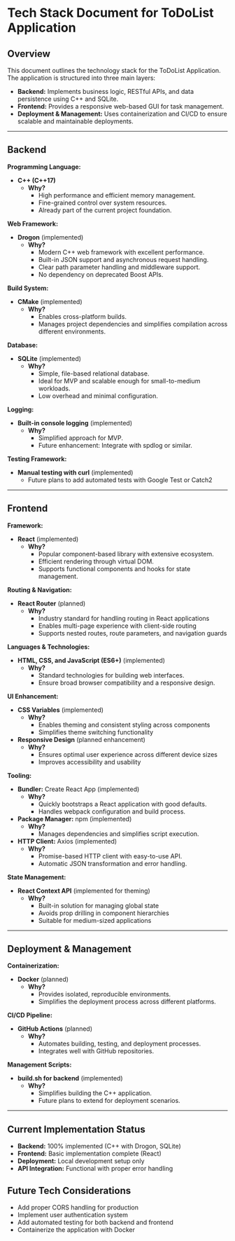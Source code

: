 # Tech Stack Document for ToDoList Application

## Overview
This document outlines the technology stack for the ToDoList Application. The application is structured into three main layers:
- **Backend:** Implements business logic, RESTful APIs, and data persistence using C++ and SQLite.
- **Frontend:** Provides a responsive web-based GUI for task management.
- **Deployment & Management:** Uses containerization and CI/CD to ensure scalable and maintainable deployments.

---

## Backend

**Programming Language:**  
- **C++ (C++17)**
  - **Why?**  
    - High performance and efficient memory management.
    - Fine-grained control over system resources.
    - Already part of the current project foundation.

**Web Framework:**  
- **Drogon** (implemented)
  - **Why?**  
    - Modern C++ web framework with excellent performance.
    - Built-in JSON support and asynchronous request handling.
    - Clear path parameter handling and middleware support.
    - No dependency on deprecated Boost APIs.

**Build System:**  
- **CMake** (implemented)
  - **Why?**  
    - Enables cross-platform builds.
    - Manages project dependencies and simplifies compilation across different environments.

**Database:**  
- **SQLite** (implemented)
  - **Why?**  
    - Simple, file-based relational database.
    - Ideal for MVP and scalable enough for small-to-medium workloads.
    - Low overhead and minimal configuration.

**Logging:**  
- **Built-in console logging** (implemented)
  - **Why?**  
    - Simplified approach for MVP.
    - Future enhancement: Integrate with spdlog or similar.

**Testing Framework:**  
- **Manual testing with curl** (implemented)
  - Future plans to add automated tests with Google Test or Catch2

---

## Frontend

**Framework:**  
- **React** (implemented)
  - **Why?**  
    - Popular component-based library with extensive ecosystem.
    - Efficient rendering through virtual DOM.
    - Supports functional components and hooks for state management.

**Routing & Navigation:**
- **React Router** (planned)
  - **Why?**
    - Industry standard for handling routing in React applications
    - Enables multi-page experience with client-side routing
    - Supports nested routes, route parameters, and navigation guards

**Languages & Technologies:**  
- **HTML, CSS, and JavaScript (ES6+)** (implemented)
  - **Why?**  
    - Standard technologies for building web interfaces.
    - Ensure broad browser compatibility and a responsive design.

**UI Enhancement:**
- **CSS Variables** (implemented)
  - **Why?**
    - Enables theming and consistent styling across components
    - Simplifies theme switching functionality
- **Responsive Design** (planned enhancement)
  - **Why?**
    - Ensures optimal user experience across different device sizes
    - Improves accessibility and usability

**Tooling:**  
- **Bundler:** Create React App (implemented)
  - **Why?**  
    - Quickly bootstraps a React application with good defaults.
    - Handles webpack configuration and build process.
- **Package Manager:** npm (implemented)
  - **Why?**  
    - Manages dependencies and simplifies script execution.
- **HTTP Client:** Axios (implemented)
  - **Why?**
    - Promise-based HTTP client with easy-to-use API.
    - Automatic JSON transformation and error handling.

**State Management:**
- **React Context API** (implemented for theming)
  - **Why?**
    - Built-in solution for managing global state
    - Avoids prop drilling in component hierarchies
    - Suitable for medium-sized applications

---

## Deployment & Management

**Containerization:**  
- **Docker** (planned)
  - **Why?**  
    - Provides isolated, reproducible environments.
    - Simplifies the deployment process across different platforms.

**CI/CD Pipeline:**  
- **GitHub Actions** (planned)
  - **Why?**  
    - Automates building, testing, and deployment processes.
    - Integrates well with GitHub repositories.

**Management Scripts:**  
- **build.sh for backend** (implemented)
  - **Why?**  
    - Simplifies building the C++ application.
    - Future plans to extend for deployment scenarios.

---

## Current Implementation Status

- **Backend:** 100% implemented (C++ with Drogon, SQLite)
- **Frontend:** Basic implementation complete (React)
- **Deployment:** Local development setup only
- **API Integration:** Functional with proper error handling

## Future Tech Considerations

- Add proper CORS handling for production
- Implement user authentication system
- Add automated testing for both backend and frontend
- Containerize the application with Docker